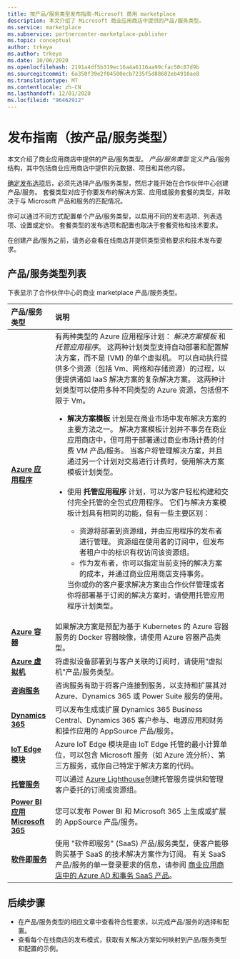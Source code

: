 ```yaml
---
title: 按产品/服务类型发布指南-Microsoft 商用 marketplace
description: 本文介绍了 Microsoft 商业应用商店中提供的产品/服务类型。
ms.service: marketplace
ms.subservice: partnercenter-marketplace-publisher
ms.topic: conceptual
author: trkeya
ms.author: trkeya
ms.date: 10/06/2020
ms.openlocfilehash: 2191a4df5b319ec16a4a6116aa99cfac50c87d9b
ms.sourcegitcommit: 6a350f39e2f04500ecb7235f5d88682eb4910ae8
ms.translationtype: MT
ms.contentlocale: zh-CN
ms.lasthandoff: 12/01/2020
ms.locfileid: "96462912"
---
```

# <a name="publishing-guide-by-offer-type"></a>发布指南（按产品/服务类型）

本文介绍了商业应用商店中提供的产品/服务类型。 *产品/服务类型* 定义产品/服务结构，其中包括商业应用商店中提供的元数据、项目和其他内容。

[确定发布选项](determine-your-listing-type.md)后，必须先选择产品/服务类型，然后才能开始在合作伙伴中心创建产品/服务。 套餐类型对应于你要发布的解决方案、应用或服务套餐的类型，并取决于与 Microsoft 产品和服务的匹配情况。

你可以通过不同方式配置单个产品/服务类型，以启用不同的发布选项、列表选项、设置或定价。 套餐类型的发布选项和配置也取决于套餐资格和技术要求。

在创建产品/服务之前，请务必查看在线商店并提供类型资格要求和技术发布要求。

## <a name="list-of-offer-types"></a>产品/服务类型列表

下表显示了合作伙伴中心的商业 marketplace 产品/服务类型。

| **产品/服务类型**    | **说明**  |
| :------------------- | :-------------------|
| [**Azure 应用程序**](plan-azure-application-offer.md) | 有两种类型的 Azure 应用程序计划： _解决方案模板_ 和 _托管应用程序_。 这两种计划类型支持自动部署和配置解决方案，而不是 (VM) 的单个虚拟机。 可以自动执行提供多个资源（包括 Vm、网络和存储资源）的过程，以便提供诸如 IaaS 解决方案的复杂解决方案。 这两种计划类型可以使用多种不同类型的 Azure 资源，包括但不限于 Vm。<ul><li>**解决方案模板** 计划是在商业市场中发布解决方案的主要方法之一。 解决方案模板计划并不事务在商业应用商店中，但可用于部署通过商业市场计费的付费 VM 产品/服务。 当客户将管理解决方案，并且通过另一个计划对交易进行计费时，使用解决方案模板计划类型。</li><br><li>使用 **托管应用程序** 计划，可以为客户轻松构建和交付完全托管的全包式应用程序。 它们与解决方案模板计划具有相同的功能，但有一些主要区别：</li><ul><li> 资源将部署到资源组，并由应用程序的发布者进行管理。 资源组在使用者的订阅中，但发布者租户中的标识有权访问该资源组。</li><li>作为发布者，你可以指定当前支持的解决方案的成本，并通过商业应用商店支持事务。</li></ul>当你或你的客户要求解决方案由合作伙伴管理或者你将部署基于订阅的解决方案时，请使用托管应用程序计划类型。</ul> |
| [**Azure 容器**](marketplace-containers.md) | 如果解决方案是预配为基于 Kubernetes 的 Azure 容器服务的 Docker 容器映像，请使用 Azure 容器产品类型。 |
| [**Azure 虚拟机**](marketplace-virtual-machines.md) | 将虚拟设备部署到与客户关联的订阅时，请使用“虚拟机”产品/服务类型。 |
| [**咨询服务**](./plan-consulting-service-offer.md) | 咨询服务有助于将客户连接到服务，以支持和扩展其对 Azure、Dynamics 365 或 Power Suite 服务的使用。|
| [**Dynamics 365**](appsource-offer-publishing-guide.md) | 可以发布生成或扩展 Dynamics 365 Business Central、Dynamics 365 客户参与、电源应用和财务和操作应用的 AppSource 产品/服务。|
| [**IoT Edge 模块**](iot-edge-module.md) | Azure IoT Edge 模块是由 IoT Edge 托管的最小计算单位，可以包含 Microsoft 服务（如 Azure 流分析）、第三方服务，或你自己特定于解决方案的代码。 |
| [**托管服务**](partner-center-portal/create-new-managed-service-offer.md) | 可以通过 [Azure Lighthouse](../lighthouse/overview.md)创建托管服务提供和管理客户委托的订阅或资源组。|
| [**Power BI 应用** <br/>**Microsoft 365**](appsource-offer-publishing-guide.md) | 您可以发布 Power BI 和 Microsoft 365 上生成或扩展的 AppSource 产品/服务。|
| [**软件即服务**](plan-saas-offer.md) | 使用 "软件即服务" (SaaS) 产品/服务类型，使客户能够购买基于 SaaS 的技术解决方案作为订阅。 有关 SaaS 产品/服务的单一登录要求的信息，请参阅 [商业应用商店中的 Azure AD 和事务 SaaS 产品](azure-ad-saas.md)。 |


## <a name="next-steps"></a>后续步骤

- 在产品/服务类型的相应文章中查看符合性要求，以完成产品/服务的选择和配置。
- 查看每个在线商店的发布模式，获取有关解决方案如何映射到产品/服务类型和配置的示例。